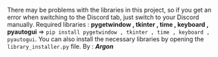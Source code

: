There may be problems with the libraries in this project, so if you get an error when switching to the Discord tab, just switch to your Discord manually.
Required libraries : **pygetwindow , tkinter , time , keyboard , pyautogui** => `pip install pygetwindow , tkinter , time , keyboard , pyautogui`.
You can also install the necessary libraries by opening the `library_installer.py` file.
By : _**Argon**_
